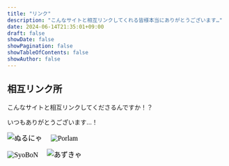 ```yaml
---
title: "リンク"
description: "こんなサイトと相互リンクしてくれる皆様本当にありがとうございます…"
date: 2024-06-14T21:35:01+09:00
draft: false
showDate: false
showPagination: false
showTableOfContents: false
showAuthor: false
---
```


## 相互リンク所

こんなサイトと相互リンクしてくださるんですか！？

いつもありがとうございます…！

<a style="all: initial; margin-right: 1em;" href="https://nullnyat.nca10.moe/" target="_blank" rel="noopener noreferrer"><img style="all: initial;" src="https://nullnyat.nca10.moe/nullnyat-banner.png" alt="ぬるにゃ" class="nozoom"></a>
<a style="all: initial;" href="https://starlamp.su/" target="_blank" rel="noopener noreferrer"><img style="all: initial;" src="https://starlamp.su/theme/img/banner.png" alt="Porlam" class="nozoom"></a>

<a style="all: initial; margin-right: 1em;" href="https://syobon.net/" target="_blank" rel="noopener noreferrer"><img style="all: initial;" src="https://syobon.net/img/banner.png" alt="SyoBoN" class="nozoom"></a>
<a style="all: initial;" href="https://blog.adzuki.me/" target="_blank" rel="noopener noreferrer"><img style="all: initial;" src="https://blog.adzuki.me/banner.png" alt="あずきゃ" class="nozoom"></a>

